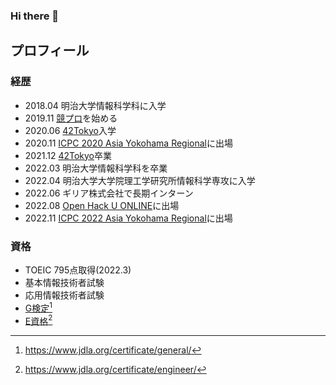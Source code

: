 ### Hi there 👋

## プロフィール
### 経歴
- 2018.04 明治大学情報科学科に入学
- 2019.11 [競プロ](https://atcoder.jp/users/king_of_coder)を始める
- 2020.06 [42Tokyo](https://42tokyo.jp/)入学
- 2020.11 [ICPC 2020 Asia Yokohama Regional](https://icpc.iisf.or.jp/2020-yokohama/)に出場
- 2021.12 [42Tokyo](https://42tokyo.jp/)卒業
- 2022.03 明治大学情報科学科を卒業
- 2022.04 明治大学大学院理工学研究所情報科学専攻に入学
- 2022.06 ギリア株式会社で長期インターン
- 2022.08 [Open Hack U ONLINE](https://hacku.yahoo.co.jp/2022/)に出場
- 2022.11 [ICPC 2022 Asia Yokohama Regional](https://icpc.iisf.or.jp/2021-yokohama/)に出場

### 資格
- TOEIC 795点取得(2022.3)
- 基本情報技術者試験
- 応用情報技術者試験
- [G検定](https://www.openbadge-global.com/ns/portal/openbadge/public/assertions/user/WWlMNlNKZGF6b1p6eElLSERRc2FFdz09)[^1]
- [E資格](https://www.openbadge-global.com/ns/portal/openbadge/public/assertions/user/WWlMNlNKZGF6b1p6eElLSERRc2FFdz09)[^2]
[^1]:https://www.jdla.org/certificate/general/
[^2]:https://www.jdla.org/certificate/engineer/
